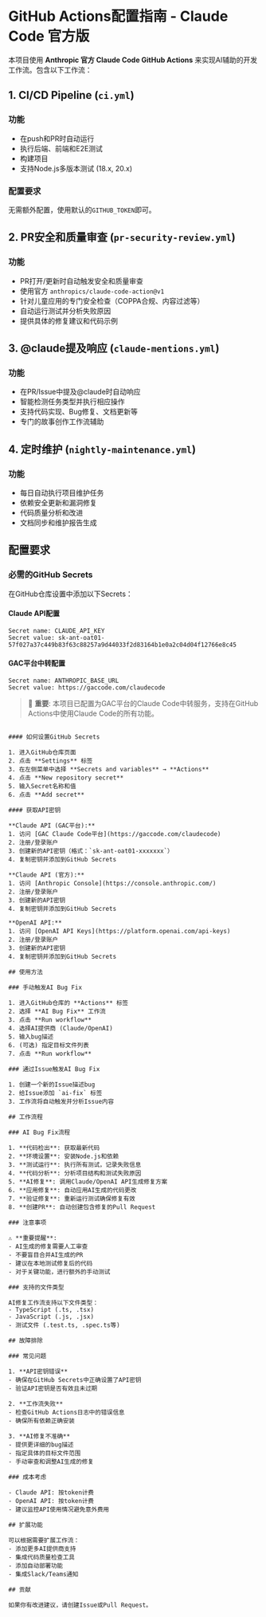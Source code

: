 # GitHub Actions配置指南 - Claude Code 官方版

本项目使用 **Anthropic 官方 Claude Code GitHub Actions** 来实现AI辅助的开发工作流。包含以下工作流：

## 1. CI/CD Pipeline (`ci.yml`)

### 功能
- 在push和PR时自动运行
- 执行后端、前端和E2E测试
- 构建项目
- 支持Node.js多版本测试 (18.x, 20.x)

### 配置要求
无需额外配置，使用默认的`GITHUB_TOKEN`即可。

## 2. PR安全和质量审查 (`pr-security-review.yml`)

### 功能
- PR打开/更新时自动触发安全和质量审查
- 使用官方 `anthropics/claude-code-action@v1`
- 针对儿童应用的专门安全检查（COPPA合规、内容过滤等）
- 自动运行测试并分析失败原因
- 提供具体的修复建议和代码示例

## 3. @claude提及响应 (`claude-mentions.yml`)

### 功能
- 在PR/Issue中提及@claude时自动响应
- 智能检测任务类型并执行相应操作
- 支持代码实现、Bug修复、文档更新等
- 专门的故事创作工作流辅助

## 4. 定时维护 (`nightly-maintenance.yml`)

### 功能
- 每日自动执行项目维护任务
- 依赖安全更新和漏洞修复
- 代码质量分析和改进
- 文档同步和维护报告生成
## 配置要求

### 必需的GitHub Secrets

在GitHub仓库设置中添加以下Secrets：

#### Claude API配置
```
Secret name: CLAUDE_API_KEY
Secret value: sk-ant-oat01-57f027a37c449b83f63c88257a9d44033f2d83164b1e0a2c04d04f12766e8c45
```

#### GAC平台中转配置
```
Secret name: ANTHROPIC_BASE_URL
Secret value: https://gaccode.com/claudecode
```

> 🔑 **重要**: 本项目已配置为GAC平台的Claude Code中转服务，支持在GitHub Actions中使用Claude Code的所有功能。
   ```

#### 如何设置GitHub Secrets

1. 进入GitHub仓库页面
2. 点击 **Settings** 标签
3. 在左侧菜单中选择 **Secrets and variables** → **Actions**
4. 点击 **New repository secret**
5. 输入Secret名称和值
6. 点击 **Add secret**

#### 获取API密钥

**Claude API (GAC平台):**
1. 访问 [GAC Claude Code平台](https://gaccode.com/claudecode)
2. 注册/登录账户  
3. 创建新的API密钥（格式：`sk-ant-oat01-xxxxxxx`）
4. 复制密钥并添加到GitHub Secrets

**Claude API (官方):**
1. 访问 [Anthropic Console](https://console.anthropic.com/)
2. 注册/登录账户
3. 创建新的API密钥
4. 复制密钥并添加到GitHub Secrets

**OpenAI API:**
1. 访问 [OpenAI API Keys](https://platform.openai.com/api-keys)
2. 注册/登录账户
3. 创建新的API密钥
4. 复制密钥并添加到GitHub Secrets

## 使用方法

### 手动触发AI Bug Fix

1. 进入GitHub仓库的 **Actions** 标签
2. 选择 **AI Bug Fix** 工作流
3. 点击 **Run workflow**
4. 选择AI提供商 (Claude/OpenAI)
5. 输入bug描述
6. (可选) 指定目标文件列表
7. 点击 **Run workflow**

### 通过Issue触发AI Bug Fix

1. 创建一个新的Issue描述bug
2. 给Issue添加 `ai-fix` 标签
3. 工作流将自动触发并分析Issue内容

## 工作流程

### AI Bug Fix流程

1. **代码检出**: 获取最新代码
2. **环境设置**: 安装Node.js和依赖
3. **测试运行**: 执行所有测试，记录失败信息
4. **代码分析**: 分析项目结构和测试失败原因
5. **AI修复**: 调用Claude/OpenAI API生成修复方案
6. **应用修复**: 自动应用AI生成的代码更改
7. **验证修复**: 重新运行测试确保修复有效
8. **创建PR**: 自动创建包含修复的Pull Request

### 注意事项

⚠️ **重要提醒**:
- AI生成的修复需要人工审查
- 不要盲目合并AI生成的PR
- 建议在本地测试修复后的代码
- 对于关键功能，进行额外的手动测试

### 支持的文件类型

AI修复工作流支持以下文件类型：
- TypeScript (.ts, .tsx)
- JavaScript (.js, .jsx)
- 测试文件 (.test.ts, .spec.ts等)

## 故障排除

### 常见问题

1. **API密钥错误**
   - 确保在GitHub Secrets中正确设置了API密钥
   - 验证API密钥是否有效且未过期

2. **工作流失败**
   - 检查GitHub Actions日志中的错误信息
   - 确保所有依赖正确安装

3. **AI修复不准确**
   - 提供更详细的bug描述
   - 指定具体的目标文件范围
   - 手动审查和调整AI生成的修复

### 成本考虑

- Claude API: 按token计费
- OpenAI API: 按token计费
- 建议监控API使用情况避免意外费用

## 扩展功能

可以根据需要扩展工作流：
- 添加更多AI提供商支持
- 集成代码质量检查工具
- 添加自动部署功能
- 集成Slack/Teams通知

## 贡献

如果你有改进建议，请创建Issue或Pull Request。